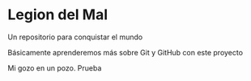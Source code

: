 # Legion del Mal
Un repositorio para conquistar el mundo

Básicamente aprenderemos más sobre Git y GitHub con este proyecto

Mi gozo en un pozo. Prueba
